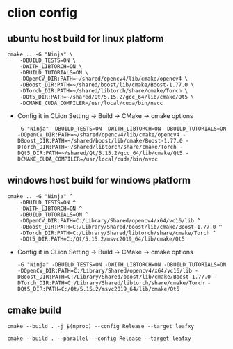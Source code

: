 # clion config

## ubuntu host build for linux platform

```shell
cmake .. -G "Ninja" \
    -DBUILD_TESTS=ON \
    -DWITH_LIBTORCH=ON \
    -DBUILD_TUTORIALS=ON \
    -DOpenCV_DIR:PATH=~/shared/opencv4/lib/cmake/opencv4 \
    -DBoost_DIR:PATH=~/shared/boost/lib/cmake/Boost-1.77.0 \
    -DTorch_DIR:PATH=~/shared/libtorch/share/cmake/Torch \
    -DQt5_DIR:PATH=~/shared/Qt/5.15.2/gcc_64/lib/cmake/Qt5 \
    -DCMAKE_CUDA_COMPILER=/usr/local/cuda/bin/nvcc
```

* Config it in CLion Setting -> Build -> CMake -> cmake options

  `-G "Ninja" -DBUILD_TESTS=ON -DWITH_LIBTORCH=ON -DBUILD_TUTORIALS=ON -DOpenCV_DIR:PATH=~/shared/opencv4/lib/cmake/opencv4 -DBoost_DIR:PATH=~/shared/boost/lib/cmake/Boost-1.77.0 -DTorch_DIR:PATH=~/shared/libtorch/share/cmake/Torch -DQt5_DIR:PATH=~/shared/Qt/5.15.2/gcc_64/lib/cmake/Qt5 -DCMAKE_CUDA_COMPILER=/usr/local/cuda/bin/nvcc`

## windows host build for windows platform

```shell
cmake .. -G "Ninja" ^
    -DBUILD_TESTS=ON ^
    -DWITH_LIBTORCH=ON ^
    -DBUILD_TUTORIALS=ON ^
    -DOpenCV_DIR:PATH=C:/Library/Shared/opencv4/x64/vc16/lib ^
    -DBoost_DIR:PATH=C:/Library/Shared/boost/lib/cmake/Boost-1.77.0 ^
    -DTorch_DIR:PATH=C:/Library/Shared/libtorch/share/cmake/Torch ^
    -DQt5_DIR:PATH=C:/Qt/5.15.2/msvc2019_64/lib/cmake/Qt5
```

* Config it in CLion Setting -> Build -> CMake -> cmake options

  `-G "Ninja" -DBUILD_TESTS=ON -DWITH_LIBTORCH=ON -DBUILD_TUTORIALS=ON -DOpenCV_DIR:PATH=C:/Library/Shared/opencv4/x64/vc16/lib -DBoost_DIR:PATH=C:/Library/Shared/boost/lib/cmake/Boost-1.77.0 -DTorch_DIR:PATH=C:/Library/Shared/libtorch/share/cmake/Torch -DQt5_DIR:PATH=C:/Qt/5.15.2/msvc2019_64/lib/cmake/Qt5`

## cmake build

`cmake --build . -j $(nproc) --config Release --target leafxy`

`cmake --build . --parallel --config Release --target leafxy`